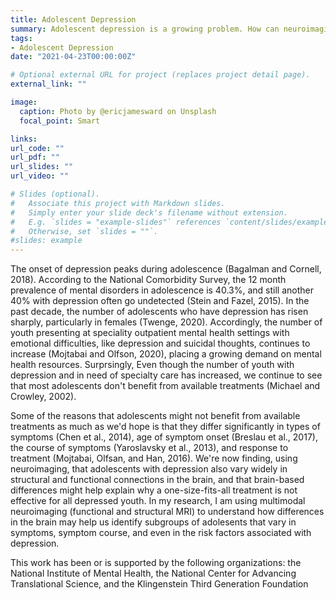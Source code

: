 ```yaml
---
title: Adolescent Depression
summary: Adolescent depression is a growing problem. How can neuroimaging help?
tags:
- Adolescent Depression
date: "2021-04-23T00:00:00Z"

# Optional external URL for project (replaces project detail page).
external_link: ""

image:
  caption: Photo by @ericjamesward on Unsplash
  focal_point: Smart

links:
url_code: ""
url_pdf: ""
url_slides: ""
url_video: ""

# Slides (optional).
#   Associate this project with Markdown slides.
#   Simply enter your slide deck's filename without extension.
#   E.g. `slides = "example-slides"` references `content/slides/example-slides.md`.
#   Otherwise, set `slides = ""`.
#slides: example
---
```


The onset of depression peaks during adolescence (Bagalman and Cornell, 2018). According to the National Comorbidity Survey, the 12 month prevalence of mental disorders in adolescence is 40.3%, and still another 40% with depression often go undetected (Stein and Fazel, 2015). In the past decade, the number of adolescents who have depression has risen sharply, particularly in females (Twenge, 2020). Accordingly, the number of youth presenting at speciality outpatient mental health settings with emotional difficulties, like depression and suicidal thoughts, continues to increase (Mojtabai and Olfson, 2020), placing a growing demand on mental health resources. Surprsingly, Even though the number of youth with depression and in need of specialty care has increased, we continue to see that most adolescents don't benefit from available treatments (Michael and Crowley, 2002). 

Some of the reasons that adolescents might not benefit from available treatments as much as we'd hope is that they differ significantly in types of symptoms (Chen et al., 2014), age of symptom onset (Breslau et al., 2017), the course of symptoms (Yaroslavsky et al., 2013), and response to treatment (Mojtabai, Olfsan, and Han, 2016). We're now finding, using neuroimaging, that adolescents with depression also vary widely in structural and functional connections in the brain, and that brain-based differences might help explain why a one-size-fits-all treatment is not effective for all depressed youth. In my research, I am using multimodal neuroimaging (functional and structural MRI) to understand how differences in the brain may help us identify subgroups of adolesents that vary in symptoms, symptom course, and even in the risk factors associated with depression. 

This work has been or is supported by the following organizations: the National Institute of Mental Health, the National Center for Advancing Translational Science, and the Klingenstein Third Generation Foundation
